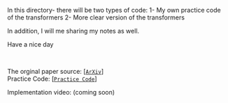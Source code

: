 In this directory- there will be two types of code:
1- My own practice code of the transformers
2- More clear version of the transformers

In addition, I will me sharing my notes as well. 

Have a nice day 

<br>

The orginal paper source:    [[`ArXiv`](https://arxiv.org/abs/1706.03762)]  <br>
Practice Code:    [[`Practice Code`](https://github.com/povashraful/Research_paper_implementation/blob/main/Transformer_from_scratch.ipynb)] <br>

Implementation video: (coming soon)

